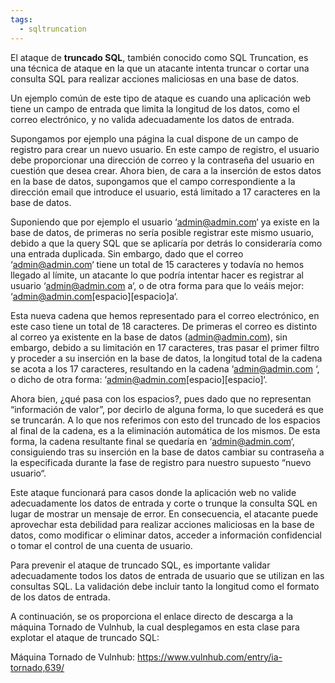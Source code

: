 ```yaml
---
tags:
  - sqltruncation
---
```

El ataque de **truncado SQL**, también conocido como SQL Truncation, es una técnica de ataque en la que un atacante intenta truncar o cortar una consulta SQL para realizar acciones maliciosas en una base de datos.

Un ejemplo común de este tipo de ataque es cuando una aplicación web tiene un campo de entrada que limita la longitud de los datos, como el correo electrónico, y no valida adecuadamente los datos de entrada.

Supongamos por ejemplo una página la cual dispone de un campo de registro para crear un nuevo usuario. En este campo de registro, el usuario debe proporcionar una dirección de correo y la contraseña del usuario en cuestión que desea crear. Ahora bien, de cara a la inserción de estos datos en la base de datos, supongamos que el campo correspondiente a la dirección email que introduce el usuario, está limitado a 17 caracteres en la base de datos.

Suponiendo que por ejemplo el usuario ‘admin@admin.com‘ ya existe en la base de datos, de primeras no sería posible registrar este mismo usuario, debido a que la query SQL que se aplicaría por detrás lo consideraría como una entrada duplicada. Sin embargo, dado que el correo ‘admin@admin.com‘ tiene un total de 15 caracteres y todavía no hemos llegado al límite, un atacante lo que podría intentar hacer es registrar al usuario ‘admin@admin.com  a‘, o de otra forma para que lo veáis mejor: ‘admin@admin.com[espacio][espacio]a‘.

Esta nueva cadena que hemos representado para el correo electrónico, en este caso tiene un total de 18 caracteres. De primeras el correo es distinto al correo ya existente en la base de datos (admin@admin.com), sin embargo, debido a su limitación en 17 caracteres, tras pasar el primer filtro y proceder a su inserción en la base de datos, la longitud total de la cadena se acota a los 17 caracteres, resultando en la cadena ‘admin@admin.com  ‘, o dicho de otra forma: ‘admin@admin.com[espacio][espacio]‘.

Ahora bien, ¿qué pasa con los espacios?, pues dado que no representan “información de valor”, por decirlo de alguna forma, lo que sucederá es que se truncarán. A lo que nos referimos con esto del truncado de los espacios al final de la cadena, es a la eliminación automática de los mismos. De esta forma, la cadena resultante final se quedaría en ‘admin@admin.com‘, consiguiendo tras su inserción en la base de datos cambiar su contraseña a la especificada durante la fase de registro para nuestro supuesto “nuevo usuario“.

Este ataque funcionará para casos donde la aplicación web no valide adecuadamente los datos de entrada y corte o trunque la consulta SQL en lugar de mostrar un mensaje de error. En consecuencia, el atacante puede aprovechar esta debilidad para realizar acciones maliciosas en la base de datos, como modificar o eliminar datos, acceder a información confidencial o tomar el control de una cuenta de usuario.

Para prevenir el ataque de truncado SQL, es importante validar adecuadamente todos los datos de entrada de usuario que se utilizan en las consultas SQL. La validación debe incluir tanto la longitud como el formato de los datos de entrada.

A continuación, se os proporciona el enlace directo de descarga a la máquina Tornado de Vulnhub, la cual desplegamos en esta clase para explotar el ataque de truncado SQL:

Máquina Tornado de Vulnhub: https://www.vulnhub.com/entry/ia-tornado,639/